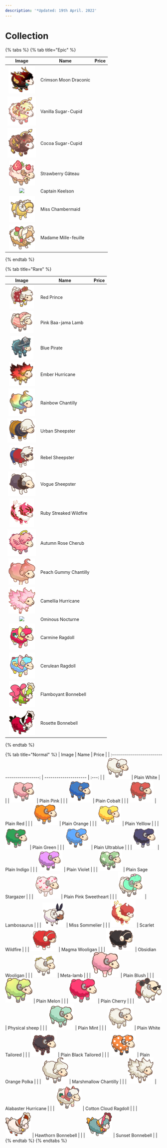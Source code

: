 ```yaml
---
description: '*Updated: 19th April. 2022'
---
```


# Collection



{% tabs %}
{% tab title="Epic" %}


|                             Image                             | Name                  | Price |
| :-----------------------------------------------------------: | --------------------- | :---: |
|          ![](<../../.gitbook/assets/image (60).png>)          | Crimson Moon Draconic |       |
|          ![](<../../.gitbook/assets/image (57).png>)          | Vanilla Sugar-Cupid   |       |
|          ![](<../../.gitbook/assets/image (78).png>)          | Cocoa Sugar-Cupid     |       |
|          ![](<../../.gitbook/assets/image (12).png>)          | Strawberry Gâteau     |       |
| ![](<../../.gitbook/assets/Captain Keelson\_for gitbook.png>) | Captain Keelson       |       |
|              ![](../../.gitbook/assets/1012.png)              | Miss Chambermaid      |       |
|              ![](../../.gitbook/assets/2518.png)              | Madame Mille-feuille  |       |
{% endtab %}

{% tab title="Rare" %}


|                              Image                             | Name                   | Price |
| :------------------------------------------------------------: | ---------------------- | :---: |
|           ![](<../../.gitbook/assets/image (25).png>)          | Red Prince             |       |
|           ![](<../../.gitbook/assets/image (59).png>)          | Pink Baa-jama Lamb     |       |
|           ![](<../../.gitbook/assets/image (76).png>)          | Blue Pirate            |       |
|           ![](<../../.gitbook/assets/image (41).png>)          | Ember Hurricane        |       |
|          ![](<../../.gitbook/assets/image (114).png>)          | Rainbow Chantilly      |       |
|           ![](<../../.gitbook/assets/image (49).png>)          | Urban Sheepster        |       |
|          ![](<../../.gitbook/assets/image (122).png>)          | Rebel Sheepster        |       |
|           ![](<../../.gitbook/assets/image (98).png>)          | Vogue Sheepster        |       |
|           ![](<../../.gitbook/assets/image (71).png>)          | Ruby Streaked Wildfire |       |
|           ![](<../../.gitbook/assets/image (36).png>)          | Autumn Rose Cherub     |       |
|           ![](<../../.gitbook/assets/image (91).png>)          | Peach Gummy Chantilly  |       |
|           ![](<../../.gitbook/assets/image (30).png>)          | Camellia Hurricane     |       |
| ![](<../../.gitbook/assets/Ominous Nocturne\_for gitbook.png>) | Ominous Nocturne       |       |
|               ![](../../.gitbook/assets/1109.png)              | Carmine Ragdoll        |       |
|            ![](<../../.gitbook/assets/1110 (1).png>)           | Cerulean Ragdoll       |       |
|            ![](<../../.gitbook/assets/2513 (1).png>)           | Flamboyant Bonnebell   |       |
|               ![](../../.gitbook/assets/2517.png)              | Rosette Bonnebell      |       |
{% endtab %}

{% tab title="Normal" %}
|                     Image                    | Name                  | Price |
| :------------------------------------------: | --------------------- | :---: |
|  ![](<../../.gitbook/assets/image (53).png>) | Plain White           |       |
|  ![](<../../.gitbook/assets/image (42).png>) | Plain Pink            |       |
|  ![](<../../.gitbook/assets/image (50).png>) | Plain Cobalt          |       |
|  ![](<../../.gitbook/assets/image (47).png>) | Plain Red             |       |
|  ![](<../../.gitbook/assets/image (14).png>) | Plain Orange          |       |
|  ![](<../../.gitbook/assets/image (66).png>) | Plain Yelllow         |       |
| ![](<../../.gitbook/assets/image (124).png>) | Plain Green           |       |
| ![](<../../.gitbook/assets/image (126).png>) | Plain Ultrablue       |       |
|  ![](<../../.gitbook/assets/image (95).png>) | Plain Indigo          |       |
|  ![](<../../.gitbook/assets/image (37).png>) | Plain Violet          |       |
|  ![](<../../.gitbook/assets/image (89).png>) | Plain Sage Stargazer  |       |
|  ![](<../../.gitbook/assets/image (81).png>) | Plain Pink Sweetheart |       |
| ![](<../../.gitbook/assets/image (112).png>) | Lambosaurus           |       |
|  ![](<../../.gitbook/assets/image (70).png>) | Miss Sommelier        |       |
|  ![](<../../.gitbook/assets/image (67).png>) | Scarlet Wildfire      |       |
|  ![](<../../.gitbook/assets/image (45).png>) | Magma Wooligan        |       |
| ![](<../../.gitbook/assets/image (131).png>) | Obsidian Wooligan     |       |
|  ![](<../../.gitbook/assets/image (74).png>) | Meta-lamb             |       |
| ![](<../../.gitbook/assets/image (103).png>) | Plain Blush           |       |
|  ![](<../../.gitbook/assets/image (69).png>) | Plain Melon           |       |
|  ![](<../../.gitbook/assets/image (29).png>) | Plain Cherry          |       |
|  ![](<../../.gitbook/assets/image (23).png>) | Physical sheep        |       |
|      ![](../../.gitbook/assets/110.png)      | Plain Mint            |       |
|      ![](../../.gitbook/assets/128.png)      | Plain White Tailored  |       |
|      ![](../../.gitbook/assets/130.png)      | Plain Black Tailored  |       |
|      ![](../../.gitbook/assets/144.png)      | Plain Orange Polka    |       |
|      ![](../../.gitbook/assets/200.png)      | Marshmallow Chantilly |       |
|      ![](../../.gitbook/assets/300.png)      | Alabaster Hurricane   |       |
|      ![](../../.gitbook/assets/1100.png)     | Cotton Cloud Ragdoll  |       |
|      ![](../../.gitbook/assets/2500.png)     | Hawthorn Bonnebell    |       |
|      ![](../../.gitbook/assets/2504.png)     | Sunset Bonnebell      |       |
{% endtab %}
{% endtabs %}

